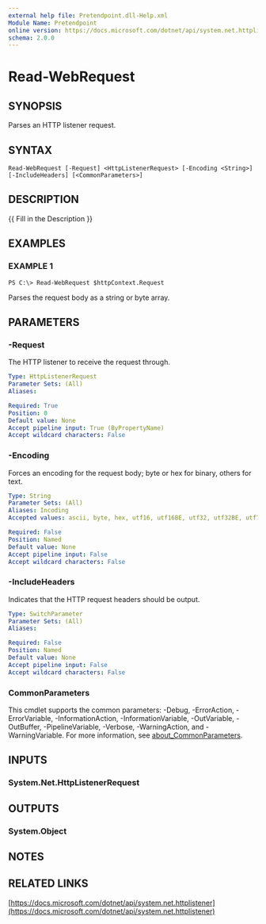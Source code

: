 ```yaml
---
external help file: Pretendpoint.dll-Help.xml
Module Name: Pretendpoint
online version: https://docs.microsoft.com/dotnet/api/system.net.httplistener
schema: 2.0.0
---
```


# Read-WebRequest

## SYNOPSIS
Parses an HTTP listener request.

## SYNTAX

```
Read-WebRequest [-Request] <HttpListenerRequest> [-Encoding <String>] [-IncludeHeaders] [<CommonParameters>]
```

## DESCRIPTION
{{ Fill in the Description }}

## EXAMPLES

### EXAMPLE 1
```
PS C:\> Read-WebRequest $httpContext.Request
```

Parses the request body as a string or byte array.

## PARAMETERS

### -Request
The HTTP listener to receive the request through.

```yaml
Type: HttpListenerRequest
Parameter Sets: (All)
Aliases:

Required: True
Position: 0
Default value: None
Accept pipeline input: True (ByPropertyName)
Accept wildcard characters: False
```

### -Encoding
Forces an encoding for the request body; byte or hex for binary, others for text.

```yaml
Type: String
Parameter Sets: (All)
Aliases: Incoding
Accepted values: ascii, byte, hex, utf16, utf16BE, utf32, utf32BE, utf7, utf8

Required: False
Position: Named
Default value: None
Accept pipeline input: False
Accept wildcard characters: False
```

### -IncludeHeaders
Indicates that the HTTP request headers should be output.

```yaml
Type: SwitchParameter
Parameter Sets: (All)
Aliases:

Required: False
Position: Named
Default value: None
Accept pipeline input: False
Accept wildcard characters: False
```

### CommonParameters
This cmdlet supports the common parameters: -Debug, -ErrorAction, -ErrorVariable, -InformationAction, -InformationVariable, -OutVariable, -OutBuffer, -PipelineVariable, -Verbose, -WarningAction, and -WarningVariable. For more information, see [about_CommonParameters](http://go.microsoft.com/fwlink/?LinkID=113216).

## INPUTS

### System.Net.HttpListenerRequest

## OUTPUTS

### System.Object
## NOTES

## RELATED LINKS

[https://docs.microsoft.com/dotnet/api/system.net.httplistener](https://docs.microsoft.com/dotnet/api/system.net.httplistener)

